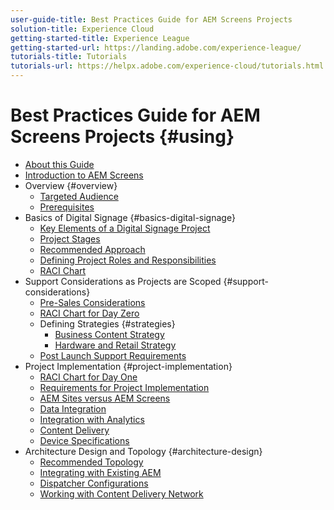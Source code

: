 ```yaml
---
user-guide-title: Best Practices Guide for AEM Screens Projects
solution-title: Experience Cloud
getting-started-title: Experience League
getting-started-url: https://landing.adobe.com/experience-league/
tutorials-title: Tutorials
tutorials-url: https://helpx.adobe.com/experience-cloud/tutorials.html
---
```


# Best Practices Guide for AEM Screens Projects {#using}

+ [About this Guide](about-guide.md)
+ [Introduction to AEM Screens](introduction.md)
+ Overview {#overview}
  + [Targeted Audience](targeted-audience.md)
  + [Prerequisites](pre-requisites.md)
+ Basics of Digital Signage {#basics-digital-signage}
  + [Key Elements of a Digital Signage Project](getting-started-digital-signage.md)
  + [Project Stages](project-stages.md)
  + [Recommended Approach](recommended-approach.md)
  + [Defining Project Roles and Responsibilities](roles-and-responsibilities.md)
  + [RACI Chart](raci-chart.md)
+ Support Considerations as Projects are Scoped {#support-considerations}
  + [Pre-Sales Considerations](pre-sales-considerations.md)
  + [RACI Chart for Day Zero](raci-support.md)
  + Defining Strategies {#strategies}
    + [Business Content Strategy](business-content-strategy.md)
    + [Hardware and Retail Strategy](hardware-retail-strategy.md)
  + [Post Launch Support Requirements](post-launch-support.md)
+ Project Implementation {#project-implementation}
  + [RACI Chart for Day One](raci-chart-day-one.md)
  + [Requirements for Project Implementation](requirements-implementation.md)
  + [AEM Sites versus AEM Screens](aem-sites-versus-screens.md)
  + [Data Integration](data-integration.md)
  + [Integration with Analytics](analytics.md)
  + [Content Delivery](content-delivery.md)
  + [Device Specifications](device-specifications.md)
+ Architecture Design and Topology {#architecture-design}
  + [Recommended Topology](recommended-topology.md)
  + [Integrating with Existing AEM](integrating-with-aem.md)
  + [Dispatcher Configurations](dispatcher-configurations.md)
  + [Working with Content Delivery Network](content-delivery-network.md)
  